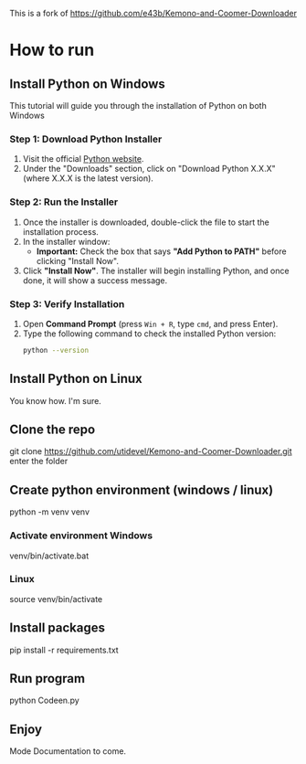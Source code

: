This is a fork of https://github.com/e43b/Kemono-and-Coomer-Downloader


# How to run

## Install Python on Windows
This tutorial will guide you through the installation of Python on both Windows

### Step 1: Download Python Installer

1. Visit the official [Python website](https://www.python.org/downloads/).
2. Under the "Downloads" section, click on "Download Python X.X.X" (where X.X.X is the latest version).

### Step 2: Run the Installer

1. Once the installer is downloaded, double-click the file to start the installation process.
2. In the installer window:
   - **Important:** Check the box that says **"Add Python to PATH"** before clicking "Install Now".
3. Click **"Install Now"**. The installer will begin installing Python, and once done, it will show a success message.

### Step 3: Verify Installation

1. Open **Command Prompt** (press `Win + R`, type `cmd`, and press Enter).
2. Type the following command to check the installed Python version:
   ```bash
   python --version

## Install Python on Linux
You know how. I'm sure.

## Clone the repo
git clone https://github.com/utidevel/Kemono-and-Coomer-Downloader.git
enter the folder

## Create python environment (windows / linux)
python -m venv venv

### Activate environment Windows
venv/bin/activate.bat

### Linux 
source venv/bin/activate

## Install packages
pip install -r requirements.txt

## Run program
python Codeen.py

## Enjoy

Mode Documentation to come.